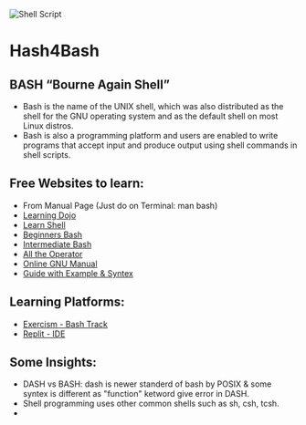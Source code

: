 ![Shell Script](https://img.shields.io/badge/shell_script-%23121011.svg?style=for-the-badge&logo=gnu-bash&logoColor=white)
# Hash4Bash 

## BASH “Bourne Again Shell”
- Bash is the name of the UNIX shell, which was also distributed as the shell for the GNU operating system and as the default shell on most Linux distros.
- Bash is also a programming platform and users are enabled to write programs that accept input and produce output using shell commands in shell scripts.

## Free Websites to learn:
- From Manual Page (Just do on Terminal: man bash)
- [Learning Dojo](https://www.learn-bash.org/)
- [Learn Shell](https://www.learnshell.org/)
- [Beginners Bash](https://linuxconfig.org/bash-scripting-tutorial-for-beginners)
- [Intermediate Bash](https://linuxconfig.org/bash-scripting-tutorial)
- [All the Operator](https://linuxhint.com/bash_operator_examples)
- [Online GNU Manual](https://www.gnu.org/savannah-checkouts/gnu/bash/manual/bash.html)
- [Guide with Example & Syntex](https://tldp.org/LDP/abs/html/)

## Learning Platforms:
- [Exercism - Bash Track](https://exercism.org/tracks/bash)
- [Replit - IDE](https://replit.com/)

## Some Insights:
- DASH vs BASH: dash is newer standerd of bash by POSIX & some syntex is different as "function" ketword give error in DASH.
- Shell programming uses other common shells such as sh, csh, tcsh.
- 

